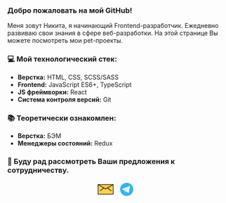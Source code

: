 ### Добро пожаловать на мой GitHub!  
Меня зовут Никита, я начинающий Frontend-разработчик. Ежедневно развиваю свои знания в сфере веб-разработки. На этой странице Вы можете посмотреть мои pet-проекты.  

### 💻 Мой технологический стек:
- **Верстка:** HTML, CSS, SCSS/SASS
- **Frontend:** JavaScript ES6+, TypeScript
- **JS фреймворки:** React
- **Система контроля версий:** Git

### 📚 Теоретически ознакомлен:
- **Верстка:** БЭМ
- **Менеджеры состояний:** Redux

### 💌 Буду рад рассмотреть Ваши предложения к сотрудничеству.

<p align="center">
<a href="mailto:nikita-95@mail.ru"><img height="36" width="36" src="./mail.svg"></a>&nbsp;&nbsp;
<a href="https://t.me/baniston"><img height="36" width="36" src="./telegram.svg"></a>&nbsp;&nbsp;
